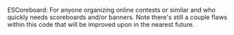 ESCoreboard: For anyone organizing online contests or similar and who quickly needs scoreboards and/or banners. Note there's still a couple flaws within this code that will be improved upon in the nearest future.
